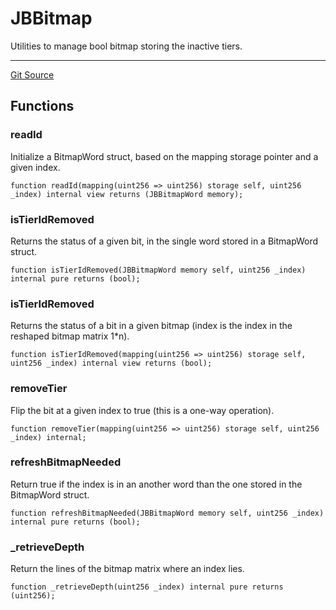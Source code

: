 # JBBitmap

Utilities to manage bool bitmap storing the inactive tiers.

---

[Git Source](https://github.com/jbx-protocol/juice-721-delegate/blob/24c33179caef17b169ec5b6eb95923f5da66bf32/contracts/libraries/JBBitmap.sol)

## Functions
### readId


Initialize a BitmapWord struct, based on the mapping storage pointer and a given index.


```solidity
function readId(mapping(uint256 => uint256) storage self, uint256 _index) internal view returns (JBBitmapWord memory);
```

### isTierIdRemoved


Returns the status of a given bit, in the single word stored in a BitmapWord struct.


```solidity
function isTierIdRemoved(JBBitmapWord memory self, uint256 _index) internal pure returns (bool);
```

### isTierIdRemoved


Returns the status of a bit in a given bitmap (index is the index in the reshaped bitmap matrix 1*n).


```solidity
function isTierIdRemoved(mapping(uint256 => uint256) storage self, uint256 _index) internal view returns (bool);
```

### removeTier


Flip the bit at a given index to true (this is a one-way operation).


```solidity
function removeTier(mapping(uint256 => uint256) storage self, uint256 _index) internal;
```

### refreshBitmapNeeded


Return true if the index is in an another word than the one stored in the BitmapWord struct.


```solidity
function refreshBitmapNeeded(JBBitmapWord memory self, uint256 _index) internal pure returns (bool);
```

### _retrieveDepth


Return the lines of the bitmap matrix where an index lies.


```solidity
function _retrieveDepth(uint256 _index) internal pure returns (uint256);
```

